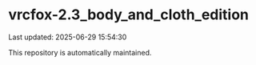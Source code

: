 # vrcfox-2.3_body_and_cloth_edition

Last updated: 2025-06-29 15:54:30

This repository is automatically maintained.
